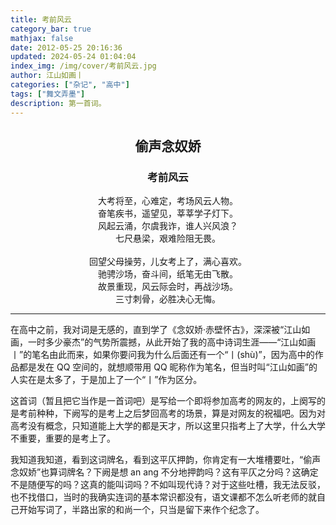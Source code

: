 ```yaml
---
title: 考前风云
category_bar: true
mathjax: false
date: 2012-05-25 20:16:36
updated: 2024-05-24 01:04:04
index_img: /img/cover/考前风云.jpg
author: 江山如画丨
categories: ["杂记", "高中"]
tags: ["舞文弄墨"]
description: 第一首词。
---
```


## <center>偷声念奴娇</center>

### <center>考前风云</center>

<center>大考将至，心难定，考场风云人物。</center>

<center>奋笔疾书，遥望见，莘莘学子灯下。</center>

<center>风起云涌，尔虞我诈，谁人兴风浪？</center>

<center>七尺悬梁，艰难险阻无畏。</center>

<br/>

<center>回望父母操劳，儿女考上了，满心喜欢。</center>

<center>驰骋沙场，奋斗间，纸笔无由飞散。</center>

<center>故景重现，风云际会时，再战沙场。</center>

<center>三寸刺骨，必胜决心无悔。</center>

---

在高中之前，我对词是无感的，直到学了《念奴娇·赤壁怀古》，深深被“江山如画，一时多少豪杰”的气势所震撼，从此开始了我的高中诗词生涯——“江山如画丨”的笔名由此而来，如果你要问我为什么后面还有一个“丨(shù)”，因为高中的作品都是发在 QQ 空间的，就想顺带用 QQ 昵称作为笔名，但当时叫“江山如画”的人实在是太多了，于是加上了一个“丨”作为区分。

这首词（暂且把它当作是一首词吧）是写给一个即将参加高考的网友的，上阕写的是考前种种，下阙写的是考上之后梦回高考的场景，算是对网友的祝福吧。因为对高考没有概念，只知道能上大学的都是天才，所以这里只指考上了大学，什么大学不重要，重要的是考上了。

我知道我知道，看到这词牌名，看到这平仄押韵，你肯定有一大堆槽要吐，“偷声念奴娇”也算词牌名？下阙是想 an ang 不分地押韵吗？这有平仄之分吗？这确定不是随便写的吗？这真的能叫词吗？不如叫现代诗？对于这些吐槽，我无法反驳，也不找借口，当时的我确实连词的基本常识都没有，语文课都不怎么听老师的就自己开始写词了，半路出家的和尚一个，只当是留下来作个纪念了。
